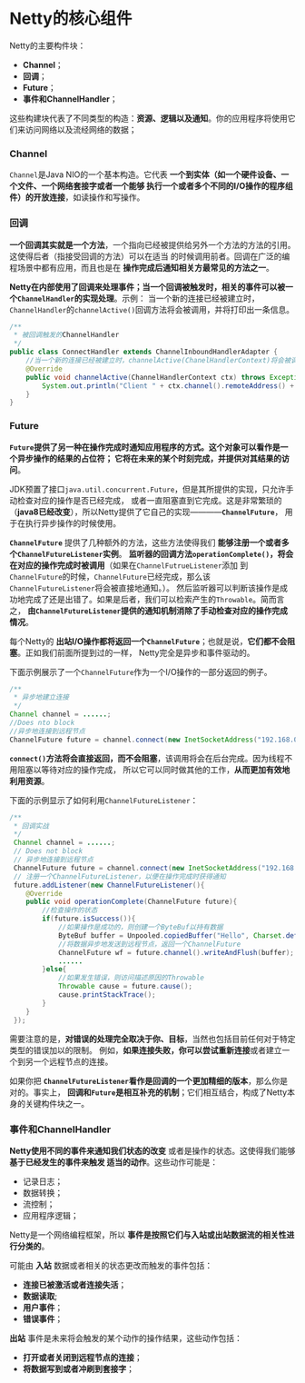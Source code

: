 Netty的核心组件
==========================================================
Netty的主要构件块：

+ **Channel**；
+ **回调**；
+ **Future**；
+ **事件和ChannelHandler**；

这些构建块代表了不同类型的构造：**资源、逻辑以及通知**。你的应用程序将使用它们来访问网络以及流经网络的数据；

### Channel
`Channel`是Java NIO的一个基本构造。它代表 **一个到实体（如一个硬件设备、一个文件、一个网络套接字或者一个能够
执行一个或者多个不同的I/O操作的程序组件）的开放连接**，如读操作和写操作。

### 回调
**一个回调其实就是一个方法**，一个指向已经被提供给另外一个方法的方法的引用。这使得后者（指接受回调的方法）可以在适当
的时候调用前者。回调在广泛的编程场景中都有应用，而且也是在 **操作完成后通知相关方最常见的方法之一**。

**Netty在内部使用了回调来处理事件；当一个回调被触发时，相关的事件可以被一个`ChannelHandler`的实现处理**。示例：
当一个新的连接已经被建立时，`ChannelHandler`的`channelActive()`回调方法将会被调用，并将打印出一条信息。
```java
/**
 * 被回调触发的ChannelHandler
 */
public class ConnectHandler extends ChannelInboundHandlerAdapter {
    //当一个新的连接已经被建立时，channelActive(ChanelHandlerContext)将会被调用
    @Override
    public void channelActive(ChannelHandlerContext ctx) throws Exception {
        System.out.println("Client " + ctx.channel().remoteAddress() + " connected");
    }
}
```

### Future
**`Future`提供了另一种在操作完成时通知应用程序的方式。这个对象可以看作是一个异步操作的结果的占位符；
它将在未来的某个时刻完成，并提供对其结果的访问**。

JDK预置了接口`java.util.concurrent.Future`，但是其所提供的实现，只允许手动检查对应的操作是否已经完成，
或者一直阻塞直到它完成。这是非常繁琐的（**java8已经改变**），所以Netty提供了它自己的实现————**`ChannelFuture`**，
用于在执行异步操作的时候使用。

**`ChannelFuture`** 提供了几种额外的方法，这些方法使得我们 **能够注册一个或者多个`ChannelFutureListener`实例**。
**监听器的回调方法`operationComplete()`，将会在对应的操作完成时被调用**（如果在`ChannelFutrueListener`添加
到`ChannelFuture`的时候，`ChannelFuture`已经完成，那么该`ChannelFutureListener`将会被直接地通知。）。
然后监听器可以判断该操作是成功地完成了还是出错了。如果是后者，我们可以检索产生的`Throwable`。简而言之，
**由`ChannelFutureListener`提供的通知机制消除了手动检查对应的操作完成情况**。

每个Netty的 **出站I/O操作都将返回一个`ChannelFuture`**；也就是说，**它们都不会阻塞**。正如我们前面所提到过的一样，
Netty完全是异步和事件驱动的。

下面示例展示了一个`ChannelFuture`作为一个I/O操作的一部分返回的例子。
```java
/**
 * 异步地建立连接
 */
Channel channel = ......;
//Does nto block
//异步地连接到远程节点
ChannelFuture future = channel.connect(new InetSocketAddress("192.168.0.1", 25));
```
**`connect()`方法将会直接返回，而不会阻塞**，该调用将会在后台完成。因为线程不用阻塞以等待对应的操作完成，
所以它可以同时做其他的工作，**从而更加有效地利用资源**。

下面的示例显示了如何利用`ChannelFutureListener`：
```java
/**
 * 回调实战
 */
 Channel channel = ......;
 // Does not block
 // 异步地连接到远程节点
 ChannelFuture future = channel.connect(new InetSocketAddress("192.168.0.1", 25));
 // 注册一个ChannelFutureListener，以便在操作完成时获得通知
 future.addListener(new ChannelFutureListener(){
    @Override
    public void operationComplete(ChannelFuture future){
        //检查操作的状态
        if(future.isSuccess()){
            //如果操作是成功的，则创建一个ByteBuf以持有数据
            ByteBuf buffer = Unpooled.copiedBuffer("Hello", Charset.defaultCharset());
            //将数据异步地发送到远程节点，返回一个ChannelFuture
            ChannelFuture wf = future.channel().writeAndFlush(buffer);
            ......
        }else{
            //如果发生错误，则访问描述原因的Throwable
            Throwable cause = future.cause();
            cause.printStackTrace();
        }
    }
 });
```
需要注意的是，**对错误的处理完全取决于你、目标**，当然也包括目前任何对于特定类型的错误加以的限制。
例如，**如果连接失败，你可以尝试重新连接**或者建立一个到另一个远程节点的连接。

如果你把 **`ChannelFutureListener`看作是回调的一个更加精细的版本**，那么你是对的。事实上，
**回调和`Future`是相互补充的机制**；它们相互结合，构成了Netty本身的关键构件块之一。

### 事件和ChannelHandler
**Netty使用不同的事件来通知我们状态的改变** 或者是操作的状态。这使得我们能够 **基于已经发生的事件来触发
适当的动作**。这些动作可能是：
+ 记录日志；
+ 数据转换；
+ 流控制；
+ 应用程序逻辑；

Netty是一个网络编程框架，所以 **事件是按照它们与入站或出站数据流的相关性进行分类的**。

可能由 **入站** 数据或者相关的状态更改而触发的事件包括：
+ **连接已被激活或者连接失活**；
+ **数据读取**;
+ **用户事件**；
+ **错误事件**；

**出站** 事件是未来将会触发的某个动作的操作结果，这些动作包括：
+ **打开或者关闭到远程节点的连接**；
+ **将数据写到或者冲刷到套接字**；
